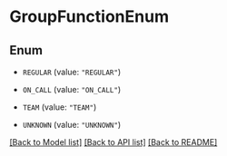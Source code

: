 # GroupFunctionEnum

## Enum


* `REGULAR` (value: `"REGULAR"`)

* `ON_CALL` (value: `"ON_CALL"`)

* `TEAM` (value: `"TEAM"`)

* `UNKNOWN` (value: `"UNKNOWN"`)


[[Back to Model list]](../README.md#documentation-for-models) [[Back to API list]](../README.md#documentation-for-api-endpoints) [[Back to README]](../README.md)


